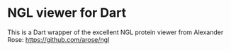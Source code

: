 NGL viewer for Dart
===================
This is a Dart wrapper of the excellent NGL protein viewer from Alexander Rose:
https://github.com/arose/ngl
